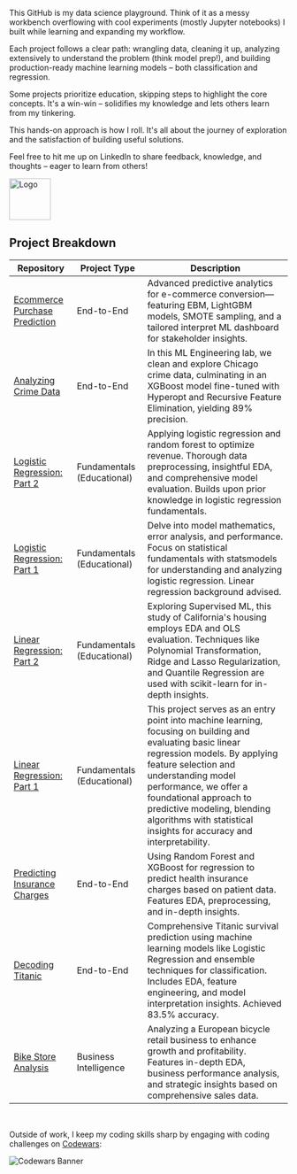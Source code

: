 This GitHub is my data science playground. Think of it as a messy workbench overflowing with cool experiments (mostly Jupyter notebooks) I built while learning and expanding my workflow.

Each project follows a clear path: wrangling data, cleaning it up, analyzing extensively to understand the problem (think model prep!), and building production-ready machine learning models – both classification and regression. 

Some projects prioritize education, skipping steps to highlight the core concepts. It's a win-win – solidifies my knowledge and lets others learn from my tinkering.

This hands-on approach is how I roll. It's all about the journey of exploration and the satisfaction of building useful solutions. 

Feel free to hit me up on LinkedIn to share feedback, knowledge, and thoughts – eager to learn from others!

<img src="https://iili.io/dSGZ2JR.png" alt="Logo" width="75"/>

## Project Breakdown

| Repository                                                                                              | Project Type               | Description            |
|---------------------------------------------------------------------------------------------------------|----------------------------|------------------------|
| [Ecommerce Purchase Prediction](https://github.com/FutureGoose/ecommerce_purchase_prediction)           | End-to-End                 | Advanced predictive analytics for e-commerce conversion—featuring EBM, LightGBM models, SMOTE sampling, and a tailored interpret ML dashboard for stakeholder insights.                       |
| [Analyzing Crime Data](https://github.com/FutureGoose/analyzing_crime_data)                             | End-to-End                 | In this ML Engineering lab, we clean and explore Chicago crime data, culminating in an XGBoost model fine-tuned with Hyperopt and Recursive Feature Elimination, yielding 89% precision.                       |
| [Logistic Regression: Part 2](https://github.com/FutureGoose/advanced_techniques_logistic_regression)   | Fundamentals (Educational) | Applying logistic regression and random forest to optimize revenue. Thorough data preprocessing, insightful EDA, and comprehensive model evaluation. Builds upon prior knowledge in logistic regression fundamentals.                       |
| [Logistic Regression: Part 1](https://github.com/FutureGoose/fundamentals_logistic_regression)          | Fundamentals (Educational) | Delve into model mathematics, error analysis, and performance. Focus on statistical fundamentals with statsmodels for understanding and analyzing logistic regression. Linear regression background advised.                       |
| [Linear Regression: Part 2](https://github.com/FutureGoose/advanced_techniques_linear_regression)       | Fundamentals (Educational) | Exploring Supervised ML, this study of California's housing employs EDA and OLS evaluation. Techniques like Polynomial Transformation, Ridge and Lasso Regularization, and Quantile Regression are used with scikit-learn for in-depth insights.                       |
| [Linear Regression: Part 1](https://github.com/FutureGoose/fundamentals_ols_linear_regression)          | Fundamentals (Educational) | This project serves as an entry point into machine learning, focusing on building and evaluating basic linear regression models. By applying feature selection and understanding model performance, we offer a foundational approach to predictive modeling, blending algorithms with statistical insights for accuracy and interpretability.                        |
| [Predicting Insurance Charges](https://github.com/FutureGoose/predicting_insurance_charges)             | End-to-End                 | Using Random Forest and XGBoost for regression to predict health insurance charges based on patient data. Features EDA, preprocessing, and in-depth insights.                       |
| [Decoding Titanic](https://github.com/FutureGoose/decoding_titanic)                                     | End-to-End                 | Comprehensive Titanic survival prediction using machine learning models like Logistic Regression and ensemble techniques for classification. Includes EDA, feature engineering, and model interpretation insights. Achieved 83.5% accuracy.                       |
| [Bike Store Analysis](https://github.com/FutureGoose/bike-store-analysis)                               | Business Intelligence      | Analyzing a European bicycle retail business to enhance growth and profitability. Features in-depth EDA, business performance analysis, and strategic insights based on comprehensive sales data.                       |

<br>

Outside of work, I keep my coding skills sharp by engaging with coding challenges on [Codewars](https://www.codewars.com/users/FutureGoose):


![Codewars Banner](https://www.codewars.com/users/FutureGoose/badges/large)







<!--
**FutureGoose/FutureGoose** is a ✨ _special_ ✨ repository because its `README.md` (this file) appears on your GitHub profile.

Here are some ideas to get you started:

- 🔭 I’m currently working on ...
- 🌱 I’m currently learning ...
- 👯 I’m looking to collaborate on ...
- 🤔 I’m looking for help with ...
- 💬 Ask me about ...
- 📫 How to reach me: ...
- 😄 Pronouns: ...
- ⚡ Fun fact: ...
non transparent logo https://iili.io/HXJBlj9.jpg
-->
